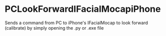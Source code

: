 # PCLookForwardIFacialMocapiPhone
Sends a command from PC to iPhone's IFacialMocap to look forward (calibrate) by simply opening the .py or .exe file
